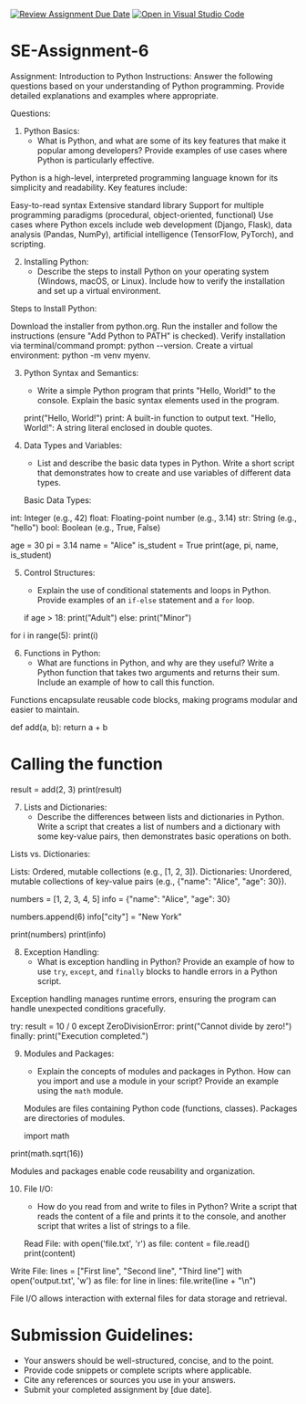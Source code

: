 [![Review Assignment Due Date](https://classroom.github.com/assets/deadline-readme-button-22041afd0340ce965d47ae6ef1cefeee28c7c493a6346c4f15d667ab976d596c.svg)](https://classroom.github.com/a/WfNmjXUk)
[![Open in Visual Studio Code](https://classroom.github.com/assets/open-in-vscode-2e0aaae1b6195c2367325f4f02e2d04e9abb55f0b24a779b69b11b9e10269abc.svg)](https://classroom.github.com/online_ide?assignment_repo_id=15310137&assignment_repo_type=AssignmentRepo)
# SE-Assignment-6
 Assignment: Introduction to Python
Instructions:
Answer the following questions based on your understanding of Python programming. Provide detailed explanations and examples where appropriate.

 Questions:

1. Python Basics:
   - What is Python, and what are some of its key features that make it popular among developers? Provide examples of use cases where Python is particularly effective.

Python is a high-level, interpreted programming language known for its simplicity and readability. Key features include:

Easy-to-read syntax
Extensive standard library
Support for multiple programming paradigms (procedural, object-oriented, functional)
Use cases where Python excels include web development (Django, Flask), data analysis (Pandas, NumPy), artificial intelligence (TensorFlow, PyTorch), and scripting.

2. Installing Python:
   - Describe the steps to install Python on your operating system (Windows, macOS, or Linux). Include how to verify the installation and set up a virtual environment.

Steps to Install Python:

Download the installer from python.org.
Run the installer and follow the instructions (ensure "Add Python to PATH" is checked).
Verify installation via terminal/command prompt: python --version.
Create a virtual environment: python -m venv myenv.

3. Python Syntax and Semantics:
   - Write a simple Python program that prints "Hello, World!" to the console. Explain the basic syntax elements used in the program.

   print("Hello, World!")
print: A built-in function to output text.
"Hello, World!": A string literal enclosed in double quotes.

4. Data Types and Variables:
   - List and describe the basic data types in Python. Write a short script that demonstrates how to create and use variables of different data types.

   Basic Data Types:

int: Integer (e.g., 42)
float: Floating-point number (e.g., 3.14)
str: String (e.g., "hello")
bool: Boolean (e.g., True, False)

age = 30
pi = 3.14
name = "Alice"
is_student = True
print(age, pi, name, is_student)


5. Control Structures:
   - Explain the use of conditional statements and loops in Python. Provide examples of an `if-else` statement and a `for` loop.

   if age > 18:
    print("Adult")
else:
    print("Minor")

for i in range(5):
    print(i)



6. Functions in Python:
   - What are functions in Python, and why are they useful? Write a Python function that takes two arguments and returns their sum. Include an example of how to call this function.

Functions encapsulate reusable code blocks, making programs modular and easier to maintain.

def add(a, b):
    return a + b

# Calling the function
result = add(2, 3)
print(result)



7. Lists and Dictionaries:
   - Describe the differences between lists and dictionaries in Python. Write a script that creates a list of numbers and a dictionary with some key-value pairs, then demonstrates basic operations on both.

Lists vs. Dictionaries:

Lists: Ordered, mutable collections (e.g., [1, 2, 3]).
Dictionaries: Unordered, mutable collections of key-value pairs (e.g., {"name": "Alice", "age": 30}).

numbers = [1, 2, 3, 4, 5]
info = {"name": "Alice", "age": 30}

numbers.append(6)
info["city"] = "New York"

print(numbers)
print(info)


8. Exception Handling:
   - What is exception handling in Python? Provide an example of how to use `try`, `except`, and `finally` blocks to handle errors in a Python script.


Exception handling manages runtime errors, ensuring the program can handle unexpected conditions gracefully.

try:
    result = 10 / 0
except ZeroDivisionError:
    print("Cannot divide by zero!")
finally:
    print("Execution completed.")

9. Modules and Packages:
   - Explain the concepts of modules and packages in Python. How can you import and use a module in your script? Provide an example using the `math` module.

   Modules are files containing Python code (functions, classes). Packages are directories of modules.

   import math

print(math.sqrt(16))

Modules and packages enable code reusability and organization.

10. File I/O:
    - How do you read from and write to files in Python? Write a script that reads the content of a file and prints it to the console, and another script that writes a list of strings to a file.

    Read File:
    with open('file.txt', 'r') as file:
    content = file.read()
    print(content)

   Write File:
   lines = ["First line", "Second line", "Third line"]
with open('output.txt', 'w') as file:
    for line in lines:
        file.write(line + "\n")

File I/O allows interaction with external files for data storage and retrieval.

# Submission Guidelines:
- Your answers should be well-structured, concise, and to the point.
- Provide code snippets or complete scripts where applicable.
- Cite any references or sources you use in your answers.
- Submit your completed assignment by [due date].


